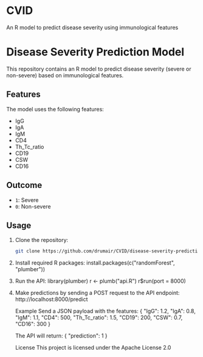 # CVID
An R model to predict disease severity using immunological features

# Disease Severity Prediction Model

This repository contains an R model to predict disease severity (severe or non-severe) based on immunological features.

## Features
The model uses the following features:
- IgG 
- IgA 
- IgM 
- CD4
- Th_Tc_ratio
- CD19
- CSW
- CD16

## Outcome
- `1`: Severe
- `0`: Non-severe

## Usage
1. Clone the repository:
   ```bash
   git clone https://github.com/drumair/CVID/disease-severity-prediction.git

2. Install required R packages:
   install.packages(c("randomForest", "plumber"))

3. Run the API:
   library(plumber)
   r <- plumb("api.R")
   r$run(port = 8000)

4. Make predictions by sending a POST request to the API endpoint:
   http://localhost:8000/predict


   Example
   Send a JSON payload with the features:
   {
  "IgG": 1.2,
  "IgA": 0.8,
  "IgM": 1.1,
  "CD4": 500,
  "Th_Tc_ratio": 1.5,
  "CD19": 200,
  "CSW": 0.7,
  "CD16": 300
   }

   The API will return:
   {
  "prediction": 1
   }

   License
This project is licensed under the Apache License 2.0
